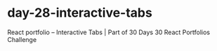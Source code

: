 # day-28-interactive-tabs
React portfolio – Interactive Tabs | Part of 30 Days 30 React Portfolios Challenge
